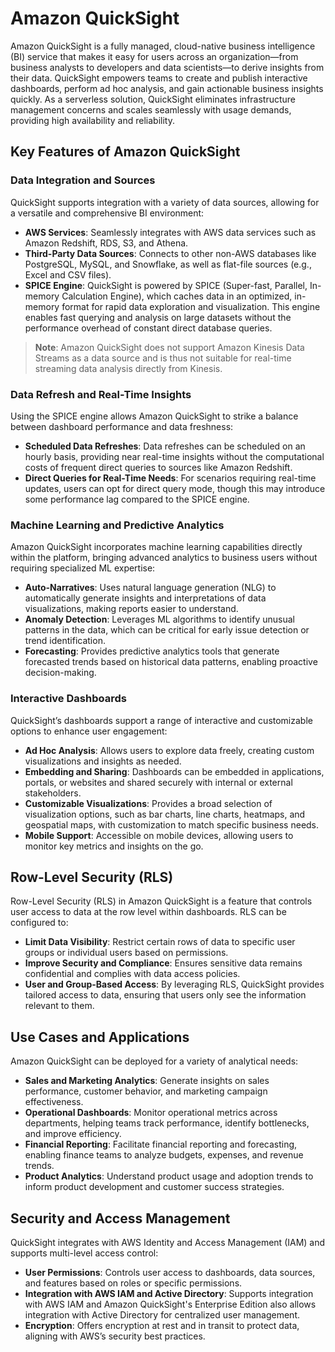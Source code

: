 # Amazon QuickSight

Amazon QuickSight is a fully managed, cloud-native business intelligence (BI) service that makes it easy for users across an organization—from business analysts to developers and data scientists—to derive insights from their data. QuickSight empowers teams to create and publish interactive dashboards, perform ad hoc analysis, and gain actionable business insights quickly. As a serverless solution, QuickSight eliminates infrastructure management concerns and scales seamlessly with usage demands, providing high availability and reliability.

## Key Features of Amazon QuickSight

### Data Integration and Sources

QuickSight supports integration with a variety of data sources, allowing for a versatile and comprehensive BI environment:
- **AWS Services**: Seamlessly integrates with AWS data services such as Amazon Redshift, RDS, S3, and Athena.
- **Third-Party Data Sources**: Connects to other non-AWS databases like PostgreSQL, MySQL, and Snowflake, as well as flat-file sources (e.g., Excel and CSV files).
- **SPICE Engine**: QuickSight is powered by SPICE (Super-fast, Parallel, In-memory Calculation Engine), which caches data in an optimized, in-memory format for rapid data exploration and visualization. This engine enables fast querying and analysis on large datasets without the performance overhead of constant direct database queries.

> **Note**: Amazon QuickSight does not support Amazon Kinesis Data Streams as a data source and is thus not suitable for real-time streaming data analysis directly from Kinesis.

### Data Refresh and Real-Time Insights

Using the SPICE engine allows Amazon QuickSight to strike a balance between dashboard performance and data freshness:
- **Scheduled Data Refreshes**: Data refreshes can be scheduled on an hourly basis, providing near real-time insights without the computational costs of frequent direct queries to sources like Amazon Redshift.
- **Direct Queries for Real-Time Needs**: For scenarios requiring real-time updates, users can opt for direct query mode, though this may introduce some performance lag compared to the SPICE engine.

### Machine Learning and Predictive Analytics

Amazon QuickSight incorporates machine learning capabilities directly within the platform, bringing advanced analytics to business users without requiring specialized ML expertise:
- **Auto-Narratives**: Uses natural language generation (NLG) to automatically generate insights and interpretations of data visualizations, making reports easier to understand.
- **Anomaly Detection**: Leverages ML algorithms to identify unusual patterns in the data, which can be critical for early issue detection or trend identification.
- **Forecasting**: Provides predictive analytics tools that generate forecasted trends based on historical data patterns, enabling proactive decision-making.

### Interactive Dashboards

QuickSight’s dashboards support a range of interactive and customizable options to enhance user engagement:
- **Ad Hoc Analysis**: Allows users to explore data freely, creating custom visualizations and insights as needed.
- **Embedding and Sharing**: Dashboards can be embedded in applications, portals, or websites and shared securely with internal or external stakeholders.
- **Customizable Visualizations**: Provides a broad selection of visualization options, such as bar charts, line charts, heatmaps, and geospatial maps, with customization to match specific business needs.
- **Mobile Support**: Accessible on mobile devices, allowing users to monitor key metrics and insights on the go.

## Row-Level Security (RLS)

Row-Level Security (RLS) in Amazon QuickSight is a feature that controls user access to data at the row level within dashboards. RLS can be configured to:
- **Limit Data Visibility**: Restrict certain rows of data to specific user groups or individual users based on permissions.
- **Improve Security and Compliance**: Ensures sensitive data remains confidential and complies with data access policies.
- **User and Group-Based Access**: By leveraging RLS, QuickSight provides tailored access to data, ensuring that users only see the information relevant to them.

## Use Cases and Applications

Amazon QuickSight can be deployed for a variety of analytical needs:
- **Sales and Marketing Analytics**: Generate insights on sales performance, customer behavior, and marketing campaign effectiveness.
- **Operational Dashboards**: Monitor operational metrics across departments, helping teams track performance, identify bottlenecks, and improve efficiency.
- **Financial Reporting**: Facilitate financial reporting and forecasting, enabling finance teams to analyze budgets, expenses, and revenue trends.
- **Product Analytics**: Understand product usage and adoption trends to inform product development and customer success strategies.

## Security and Access Management

QuickSight integrates with AWS Identity and Access Management (IAM) and supports multi-level access control:
- **User Permissions**: Controls user access to dashboards, data sources, and features based on roles or specific permissions.
- **Integration with AWS IAM and Active Directory**: Supports integration with AWS IAM and Amazon QuickSight's Enterprise Edition also allows integration with Active Directory for centralized user management.
- **Encryption**: Offers encryption at rest and in transit to protect data, aligning with AWS’s security best practices.

